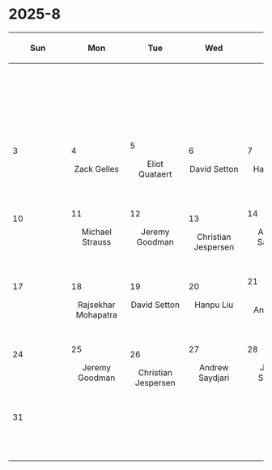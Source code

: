 # 2025-8

|<div style='max-width:100px;width:100px'><p>Sun</p></div>|<div style='max-width:100px;width:100px'><p>Mon</p></div>|<div style='max-width:100px;width:100px'><p>Tue</p></div>|<div style='max-width:100px;width:100px'><p>Wed</p></div>|<div style='max-width:100px;width:100px'><p>Thu</p></div>|<div style='max-width:100px;width:100px'><p>Fri</p></div>|<div style='max-width:100px;width:100px'><p>Sat</p></div>|
|:-:|:-:|:-:|:-:|:-:|:-:|:-:|
|<p><br/><br/></p> |<p><br/><br/></p> |<p><br/><br/></p> |<p><br/><br/></p> |<p><br/><br/></p> |<p align='left'>1</p><p>Jeremy Goodman<br/><br/></p>|<p align='left'>2</p><p><br/><br/></p>|
|<p align='left'>3</p><p><br/><br/></p>|<p align='left'>4</p><p>Zack Gelles<br/><br/></p>|<p align='left'>5</p><p>Eliot Quataert<br/><br/></p>|<p align='left'>6</p><p>David Setton<br/><br/></p>|<p align='left'>7</p><p>Hanpu Liu<br/><br/></p>|<p align='left'>8</p><p>Zack Andalman<br/><br/></p>|<p align='left'>9</p><p><br/><br/></p>|
|<p align='left'>10</p><p><br/><br/></p>|<p align='left'>11</p><p>Michael Strauss<br/><br/></p>|<p align='left'>12</p><p>Jeremy Goodman<br/><br/></p>|<p align='left'>13</p><p>Christian<br/> Jespersen</p>|<p align='left'>14</p><p>Andrew Saydjari<br/><br/></p>|<p align='left'>15</p><p>Shaunak Modak<br/><br/></p>|<p align='left'>16</p><p><br/><br/></p>|
|<p align='left'>17</p><p><br/><br/></p>|<p align='left'>18</p><p>Rajsekhar<br/> Mohapatra</p>|<p align='left'>19</p><p>David Setton<br/><br/></p>|<p align='left'>20</p><p>Hanpu Liu<br/><br/></p>|<p align='left'>21</p><p>Zack Andalman<br/><br/></p>|<p align='left'>22</p><p>Michael Strauss<br/><br/></p>|<p align='left'>23</p><p><br/><br/></p>|
|<p align='left'>24</p><p><br/><br/></p>|<p align='left'>25</p><p>Jeremy Goodman<br/><br/></p>|<p align='left'>26</p><p>Christian<br/> Jespersen</p>|<p align='left'>27</p><p>Andrew Saydjari<br/><br/></p>|<p align='left'>28</p><p>James Sunseri<br/><br/></p>|<p align='left'>29</p><p>Shaunak Modak<br/><br/></p>|<p align='left'>30</p><p><br/><br/></p>|
|<p align='left'>31</p><p><br/><br/></p>|<p><br/><br/></p> |<p><br/><br/></p> |<p><br/><br/></p> |<p><br/><br/></p> |<p><br/><br/></p> |<p><br/><br/></p> |
